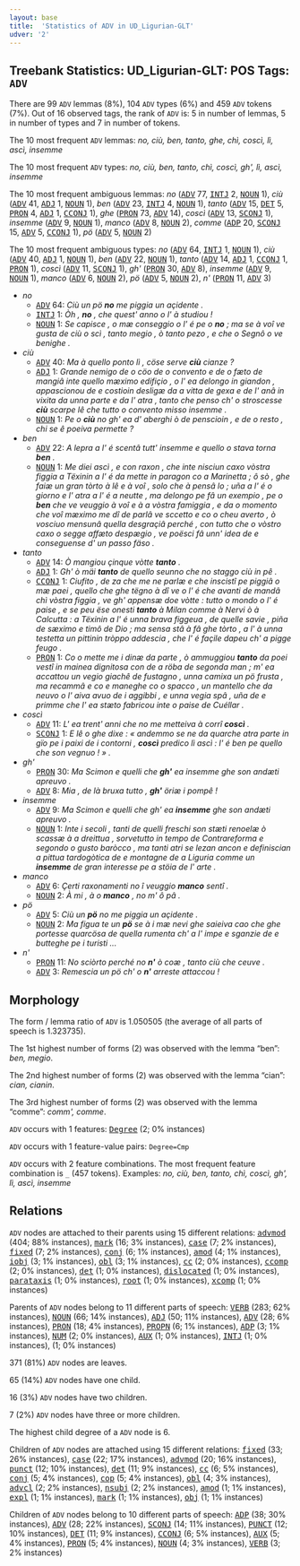 ```yaml
---
layout: base
title:  'Statistics of ADV in UD_Ligurian-GLT'
udver: '2'
---
```


## Treebank Statistics: UD_Ligurian-GLT: POS Tags: `ADV`

There are 99 `ADV` lemmas (8%), 104 `ADV` types (6%) and 459 `ADV` tokens (7%).
Out of 16 observed tags, the rank of `ADV` is: 5 in number of lemmas, 5 in number of types and 7 in number of tokens.

The 10 most frequent `ADV` lemmas: <em>no, ciù, ben, tanto, ghe, chì, coscì, lì, ascì, insemme</em>

The 10 most frequent `ADV` types:  <em>no, ciù, ben, tanto, chì, coscì, gh', lì, ascì, insemme</em>

The 10 most frequent ambiguous lemmas: <em>no</em> (<tt><a href="lij_glt-pos-ADV.html">ADV</a></tt> 77, <tt><a href="lij_glt-pos-INTJ.html">INTJ</a></tt> 2, <tt><a href="lij_glt-pos-NOUN.html">NOUN</a></tt> 1), <em>ciù</em> (<tt><a href="lij_glt-pos-ADV.html">ADV</a></tt> 41, <tt><a href="lij_glt-pos-ADJ.html">ADJ</a></tt> 1, <tt><a href="lij_glt-pos-NOUN.html">NOUN</a></tt> 1), <em>ben</em> (<tt><a href="lij_glt-pos-ADV.html">ADV</a></tt> 23, <tt><a href="lij_glt-pos-INTJ.html">INTJ</a></tt> 4, <tt><a href="lij_glt-pos-NOUN.html">NOUN</a></tt> 1), <em>tanto</em> (<tt><a href="lij_glt-pos-ADV.html">ADV</a></tt> 15, <tt><a href="lij_glt-pos-DET.html">DET</a></tt> 5, <tt><a href="lij_glt-pos-PRON.html">PRON</a></tt> 4, <tt><a href="lij_glt-pos-ADJ.html">ADJ</a></tt> 1, <tt><a href="lij_glt-pos-CCONJ.html">CCONJ</a></tt> 1), <em>ghe</em> (<tt><a href="lij_glt-pos-PRON.html">PRON</a></tt> 73, <tt><a href="lij_glt-pos-ADV.html">ADV</a></tt> 14), <em>coscì</em> (<tt><a href="lij_glt-pos-ADV.html">ADV</a></tt> 13, <tt><a href="lij_glt-pos-SCONJ.html">SCONJ</a></tt> 1), <em>insemme</em> (<tt><a href="lij_glt-pos-ADV.html">ADV</a></tt> 9, <tt><a href="lij_glt-pos-NOUN.html">NOUN</a></tt> 1), <em>manco</em> (<tt><a href="lij_glt-pos-ADV.html">ADV</a></tt> 8, <tt><a href="lij_glt-pos-NOUN.html">NOUN</a></tt> 2), <em>comme</em> (<tt><a href="lij_glt-pos-ADP.html">ADP</a></tt> 20, <tt><a href="lij_glt-pos-SCONJ.html">SCONJ</a></tt> 15, <tt><a href="lij_glt-pos-ADV.html">ADV</a></tt> 5, <tt><a href="lij_glt-pos-CCONJ.html">CCONJ</a></tt> 1), <em>pö</em> (<tt><a href="lij_glt-pos-ADV.html">ADV</a></tt> 5, <tt><a href="lij_glt-pos-NOUN.html">NOUN</a></tt> 2)

The 10 most frequent ambiguous types:  <em>no</em> (<tt><a href="lij_glt-pos-ADV.html">ADV</a></tt> 64, <tt><a href="lij_glt-pos-INTJ.html">INTJ</a></tt> 1, <tt><a href="lij_glt-pos-NOUN.html">NOUN</a></tt> 1), <em>ciù</em> (<tt><a href="lij_glt-pos-ADV.html">ADV</a></tt> 40, <tt><a href="lij_glt-pos-ADJ.html">ADJ</a></tt> 1, <tt><a href="lij_glt-pos-NOUN.html">NOUN</a></tt> 1), <em>ben</em> (<tt><a href="lij_glt-pos-ADV.html">ADV</a></tt> 22, <tt><a href="lij_glt-pos-NOUN.html">NOUN</a></tt> 1), <em>tanto</em> (<tt><a href="lij_glt-pos-ADV.html">ADV</a></tt> 14, <tt><a href="lij_glt-pos-ADJ.html">ADJ</a></tt> 1, <tt><a href="lij_glt-pos-CCONJ.html">CCONJ</a></tt> 1, <tt><a href="lij_glt-pos-PRON.html">PRON</a></tt> 1), <em>coscì</em> (<tt><a href="lij_glt-pos-ADV.html">ADV</a></tt> 11, <tt><a href="lij_glt-pos-SCONJ.html">SCONJ</a></tt> 1), <em>gh'</em> (<tt><a href="lij_glt-pos-PRON.html">PRON</a></tt> 30, <tt><a href="lij_glt-pos-ADV.html">ADV</a></tt> 8), <em>insemme</em> (<tt><a href="lij_glt-pos-ADV.html">ADV</a></tt> 9, <tt><a href="lij_glt-pos-NOUN.html">NOUN</a></tt> 1), <em>manco</em> (<tt><a href="lij_glt-pos-ADV.html">ADV</a></tt> 6, <tt><a href="lij_glt-pos-NOUN.html">NOUN</a></tt> 2), <em>pö</em> (<tt><a href="lij_glt-pos-ADV.html">ADV</a></tt> 5, <tt><a href="lij_glt-pos-NOUN.html">NOUN</a></tt> 2), <em>n'</em> (<tt><a href="lij_glt-pos-PRON.html">PRON</a></tt> 11, <tt><a href="lij_glt-pos-ADV.html">ADV</a></tt> 3)


* <em>no</em>
  * <tt><a href="lij_glt-pos-ADV.html">ADV</a></tt> 64: <em>Ciù un pö <b>no</b> me piggia un açidente .</em>
  * <tt><a href="lij_glt-pos-INTJ.html">INTJ</a></tt> 1: <em>Òh , <b>no</b> , che quest' anno o l' à studiou !</em>
  * <tt><a href="lij_glt-pos-NOUN.html">NOUN</a></tt> 1: <em>Se capisce , o mæ conseggio o l' é pe o <b>no</b> ; ma se à voî ve gusta de ciù o scì , tanto megio , ò tanto pezo , e che o Segnô o ve benighe .</em>
* <em>ciù</em>
  * <tt><a href="lij_glt-pos-ADV.html">ADV</a></tt> 40: <em>Ma à quello ponto lì , cöse serve <b>ciù</b> cianze ?</em>
  * <tt><a href="lij_glt-pos-ADJ.html">ADJ</a></tt> 1: <em>Grande nemigo de o cöo de o convento e de o fæto de mangiâ inte quello mæximo edifiçio , o l' ea delongo in giandon , appascionou de e costioin desligæ da a vitta de gexa e de l' anâ in vixita da unna parte e da l' atra , tanto che penso ch' o stroscesse <b>ciù</b> scarpe lê che tutto o convento misso insemme .</em>
  * <tt><a href="lij_glt-pos-NOUN.html">NOUN</a></tt> 1: <em>Pe o <b>ciù</b> no gh' ea d' aberghi ò de penscioin , e de o resto , chi se ê poeiva permette ?</em>
* <em>ben</em>
  * <tt><a href="lij_glt-pos-ADV.html">ADV</a></tt> 22: <em>A lepra a l' é scentâ tutt' insemme e quello o stava torna <b>ben</b> .</em>
  * <tt><a href="lij_glt-pos-NOUN.html">NOUN</a></tt> 1: <em>Me diei ascì , e con raxon , che inte nisciun caxo vòstra figgia a Tëxinin a l' é da mette in paragon co a Marinetta ; ô sò , ghe faiæ un gran tòrto à lê e à voî , solo che à pensâ lo ; uña a l' é o giorno e l' atra a l' é a neutte , ma delongo pe fâ un exempio , pe o <b>ben</b> che ve veuggio à voî e à a vòstra famiggia , e da o momento che voî mæximo me dî de parlâ ve sccetto e co o cheu averto , ò vosciuo mensunâ quella desgraçiâ perché , con tutto che o vòstro caxo o segge affæto despægio , ve poësci fâ unn' idea de e conseguense d' un passo fäso .</em>
* <em>tanto</em>
  * <tt><a href="lij_glt-pos-ADV.html">ADV</a></tt> 14: <em>Ò mangiou çinque vòtte <b>tanto</b> .</em>
  * <tt><a href="lij_glt-pos-ADJ.html">ADJ</a></tt> 1: <em>Gh' ò mäi <b>tanto</b> de quello seunno che no staggo ciù in pê .</em>
  * <tt><a href="lij_glt-pos-CCONJ.html">CCONJ</a></tt> 1: <em>Ciufito , de za che me ne parlæ e che inscistî pe piggiâ o mæ paei , quello che ghe tëgno à dî ve o l' é che avanti de mandâ chì vòstra figgia , ve gh' appensæ doe vòtte : tutto o mondo o l' é paise , e se peu ëse onesti <b>tanto</b> à Milan comme à Nervi ò à Calcutta : a Tëxinin a l' é unna brava figgeua , de quelle savie , piña de sæximo e timô de Dio ; ma sensa stâ à fâ ghe tòrto , a l' à unna testetta un pittinin tròppo addescia , che l' é façile dapeu ch' a pigge feugo .</em>
  * <tt><a href="lij_glt-pos-PRON.html">PRON</a></tt> 1: <em>Co o mette me i dinæ da parte , ò ammuggiou <b>tanto</b> da poei vestî in mainea dignitosa con de a röba de segonda man ; m' ea accattou un vegio giachê de fustagno , unna camixa un pö frusta , ma recammâ e co e maneghe co o spacco , un mantello che da neuvo o l' aiva avuo de i aggibbi , e unna vegia spâ , uña de e primme che l' ea stæto fabricou inte o paise de Cuéllar .</em>
* <em>coscì</em>
  * <tt><a href="lij_glt-pos-ADV.html">ADV</a></tt> 11: <em>L' ea trent' anni che no me metteiva à corrî <b>coscì</b> .</em>
  * <tt><a href="lij_glt-pos-SCONJ.html">SCONJ</a></tt> 1: <em>E lê o ghe dixe : « andemmo se ne da quarche atra parte in gïo pe i paixi de i contorni , <b>coscì</b> predico lì ascì : l' é ben pe quello che son vegnuo ! » .</em>
* <em>gh'</em>
  * <tt><a href="lij_glt-pos-PRON.html">PRON</a></tt> 30: <em>Ma Scimon e quelli che <b>gh'</b> ea insemme ghe son andæti apreuvo .</em>
  * <tt><a href="lij_glt-pos-ADV.html">ADV</a></tt> 8: <em>Mia , de là bruxa tutto , <b>gh'</b> öriæ i pompê !</em>
* <em>insemme</em>
  * <tt><a href="lij_glt-pos-ADV.html">ADV</a></tt> 9: <em>Ma Scimon e quelli che gh' ea <b>insemme</b> ghe son andæti apreuvo .</em>
  * <tt><a href="lij_glt-pos-NOUN.html">NOUN</a></tt> 1: <em>Inte i secoli , tanti de quelli freschi son stæti renoelæ ò scassæ à a dreittua , sorvetutto in tempo de Contrareforma e segondo o gusto baròcco , ma tanti atri se lezan ancon e definiscian a pittua tardogòtica de e montagne de a Liguria comme un <b>insemme</b> de gran interesse pe a stöia de l' arte .</em>
* <em>manco</em>
  * <tt><a href="lij_glt-pos-ADV.html">ADV</a></tt> 6: <em>Çerti raxonamenti no î veuggio <b>manco</b> sentî .</em>
  * <tt><a href="lij_glt-pos-NOUN.html">NOUN</a></tt> 2: <em>À mi , à o <b>manco</b> , no m' ô pâ .</em>
* <em>pö</em>
  * <tt><a href="lij_glt-pos-ADV.html">ADV</a></tt> 5: <em>Ciù un <b>pö</b> no me piggia un açidente .</em>
  * <tt><a href="lij_glt-pos-NOUN.html">NOUN</a></tt> 2: <em>Ma figua te un <b>pö</b> se à i mæ nevi ghe saieiva cao che ghe portesse quarcösa de quella rumenta ch' a l' impe e sganzie de e butteghe pe i turisti ...</em>
* <em>n'</em>
  * <tt><a href="lij_glt-pos-PRON.html">PRON</a></tt> 11: <em>No sciòrto perché no <b>n'</b> ò coæ , tanto ciù che ceuve .</em>
  * <tt><a href="lij_glt-pos-ADV.html">ADV</a></tt> 3: <em>Remescia un pö ch' o <b>n'</b> arreste attaccou !</em>

## Morphology

The form / lemma ratio of `ADV` is 1.050505 (the average of all parts of speech is 1.323735).

The 1st highest number of forms (2) was observed with the lemma “ben”: <em>ben, megio</em>.

The 2nd highest number of forms (2) was observed with the lemma “cian”: <em>cian, cianin</em>.

The 3rd highest number of forms (2) was observed with the lemma “comme”: <em>comm', comme</em>.

`ADV` occurs with 1 features: <tt><a href="lij_glt-feat-Degree.html">Degree</a></tt> (2; 0% instances)

`ADV` occurs with 1 feature-value pairs: `Degree=Cmp`

`ADV` occurs with 2 feature combinations.
The most frequent feature combination is `_` (457 tokens).
Examples: <em>no, ciù, ben, tanto, chì, coscì, gh', lì, ascì, insemme</em>


## Relations

`ADV` nodes are attached to their parents using 15 different relations: <tt><a href="lij_glt-dep-advmod.html">advmod</a></tt> (404; 88% instances), <tt><a href="lij_glt-dep-mark.html">mark</a></tt> (16; 3% instances), <tt><a href="lij_glt-dep-case.html">case</a></tt> (7; 2% instances), <tt><a href="lij_glt-dep-fixed.html">fixed</a></tt> (7; 2% instances), <tt><a href="lij_glt-dep-conj.html">conj</a></tt> (6; 1% instances), <tt><a href="lij_glt-dep-amod.html">amod</a></tt> (4; 1% instances), <tt><a href="lij_glt-dep-iobj.html">iobj</a></tt> (3; 1% instances), <tt><a href="lij_glt-dep-obl.html">obl</a></tt> (3; 1% instances), <tt><a href="lij_glt-dep-cc.html">cc</a></tt> (2; 0% instances), <tt><a href="lij_glt-dep-ccomp.html">ccomp</a></tt> (2; 0% instances), <tt><a href="lij_glt-dep-det.html">det</a></tt> (1; 0% instances), <tt><a href="lij_glt-dep-dislocated.html">dislocated</a></tt> (1; 0% instances), <tt><a href="lij_glt-dep-parataxis.html">parataxis</a></tt> (1; 0% instances), <tt><a href="lij_glt-dep-root.html">root</a></tt> (1; 0% instances), <tt><a href="lij_glt-dep-xcomp.html">xcomp</a></tt> (1; 0% instances)

Parents of `ADV` nodes belong to 11 different parts of speech: <tt><a href="lij_glt-pos-VERB.html">VERB</a></tt> (283; 62% instances), <tt><a href="lij_glt-pos-NOUN.html">NOUN</a></tt> (66; 14% instances), <tt><a href="lij_glt-pos-ADJ.html">ADJ</a></tt> (50; 11% instances), <tt><a href="lij_glt-pos-ADV.html">ADV</a></tt> (28; 6% instances), <tt><a href="lij_glt-pos-PRON.html">PRON</a></tt> (18; 4% instances), <tt><a href="lij_glt-pos-PROPN.html">PROPN</a></tt> (6; 1% instances), <tt><a href="lij_glt-pos-ADP.html">ADP</a></tt> (3; 1% instances), <tt><a href="lij_glt-pos-NUM.html">NUM</a></tt> (2; 0% instances), <tt><a href="lij_glt-pos-AUX.html">AUX</a></tt> (1; 0% instances), <tt><a href="lij_glt-pos-INTJ.html">INTJ</a></tt> (1; 0% instances),  (1; 0% instances)

371 (81%) `ADV` nodes are leaves.

65 (14%) `ADV` nodes have one child.

16 (3%) `ADV` nodes have two children.

7 (2%) `ADV` nodes have three or more children.

The highest child degree of a `ADV` node is 6.

Children of `ADV` nodes are attached using 15 different relations: <tt><a href="lij_glt-dep-fixed.html">fixed</a></tt> (33; 26% instances), <tt><a href="lij_glt-dep-case.html">case</a></tt> (22; 17% instances), <tt><a href="lij_glt-dep-advmod.html">advmod</a></tt> (20; 16% instances), <tt><a href="lij_glt-dep-punct.html">punct</a></tt> (12; 10% instances), <tt><a href="lij_glt-dep-det.html">det</a></tt> (11; 9% instances), <tt><a href="lij_glt-dep-cc.html">cc</a></tt> (6; 5% instances), <tt><a href="lij_glt-dep-conj.html">conj</a></tt> (5; 4% instances), <tt><a href="lij_glt-dep-cop.html">cop</a></tt> (5; 4% instances), <tt><a href="lij_glt-dep-obl.html">obl</a></tt> (4; 3% instances), <tt><a href="lij_glt-dep-advcl.html">advcl</a></tt> (2; 2% instances), <tt><a href="lij_glt-dep-nsubj.html">nsubj</a></tt> (2; 2% instances), <tt><a href="lij_glt-dep-amod.html">amod</a></tt> (1; 1% instances), <tt><a href="lij_glt-dep-expl.html">expl</a></tt> (1; 1% instances), <tt><a href="lij_glt-dep-mark.html">mark</a></tt> (1; 1% instances), <tt><a href="lij_glt-dep-obj.html">obj</a></tt> (1; 1% instances)

Children of `ADV` nodes belong to 10 different parts of speech: <tt><a href="lij_glt-pos-ADP.html">ADP</a></tt> (38; 30% instances), <tt><a href="lij_glt-pos-ADV.html">ADV</a></tt> (28; 22% instances), <tt><a href="lij_glt-pos-SCONJ.html">SCONJ</a></tt> (14; 11% instances), <tt><a href="lij_glt-pos-PUNCT.html">PUNCT</a></tt> (12; 10% instances), <tt><a href="lij_glt-pos-DET.html">DET</a></tt> (11; 9% instances), <tt><a href="lij_glt-pos-CCONJ.html">CCONJ</a></tt> (6; 5% instances), <tt><a href="lij_glt-pos-AUX.html">AUX</a></tt> (5; 4% instances), <tt><a href="lij_glt-pos-PRON.html">PRON</a></tt> (5; 4% instances), <tt><a href="lij_glt-pos-NOUN.html">NOUN</a></tt> (4; 3% instances), <tt><a href="lij_glt-pos-VERB.html">VERB</a></tt> (3; 2% instances)

